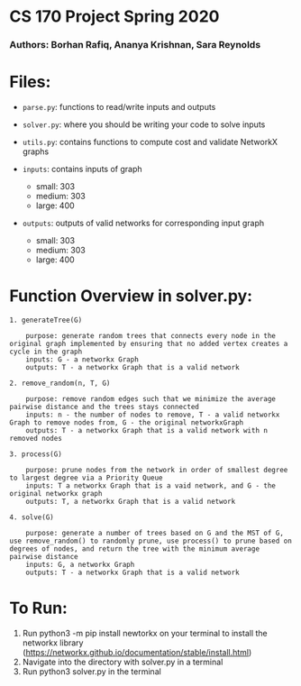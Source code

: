 # CS 170 Project Spring 2020
### Authors: Borhan Rafiq, Ananya Krishnan, Sara Reynolds

# Files:
  - `parse.py`:   functions to read/write inputs and outputs
  - `solver.py`:  where you should be writing your code to solve inputs
  - `utils.py`:   contains functions to compute cost and validate NetworkX graphs
  - `inputs`:     contains inputs of graph 
      - small: 303
      - medium: 303
      - large: 400

  - `outputs`:    outputs of valid networks for corresponding input graph
      - small: 303
      - medium: 303
      - large: 400

# Function Overview in solver.py:

    1. generateTree(G)
    
        purpose: generate random trees that connects every node in the original graph implemented by ensuring that no added vertex creates a cycle in the graph
        inputs: G - a networkx Graph
        outputs: T - a networkx Graph that is a valid network
        
    2. remove_random(n, T, G)

        purpose: remove random edges such that we minimize the average pairwise distance and the trees stays connected
        inputs: n - the number of nodes to remove, T - a valid networkx Graph to remove nodes from, G - the original networkxGraph 
        outputs: T - a networkx Graph that is a valid network with n removed nodes
           
    3. process(G)
    
        purpose: prune nodes from the network in order of smallest degree to largest degree via a Priority Queue
        inputs: T a networkx Graph that is a vaid network, and G - the original networkx graph
        outputs: T, a networkx Graph that is a valid network
        
    4. solve(G)

        purpose: generate a number of trees based on G and the MST of G, use remove_random() to randomly prune, use process() to prune based on degrees of nodes, and return the tree with the minimum average pairwise distance
        inputs: G, a networkx Graph
        outputs: T - a networkx Graph that is a valid network

# To Run: 

  1. Run python3 -m pip install newtorkx on your terminal to install the networkx library (https://networkx.github.io/documentation/stable/install.html)
  2. Navigate into the directory with solver.py in a terminal
  3. Run python3 solver.py in the terminal
